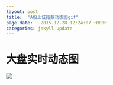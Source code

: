 ```yaml
---
layout: post
title:  "A股上证指数动态图gif"
page.date:   2015-12-28 12:24:07 +0800
categories: jekyll update
---
```


# 大盘实时动态图
![](http://image.sinajs.cn/newchart/small/nsh000001.gif)